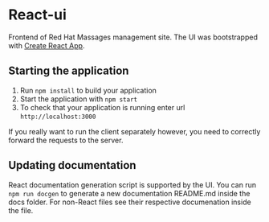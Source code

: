 # React-ui

Frontend of Red Hat Massages management site.
The UI was bootstrapped with [Create React App](https://github.com/facebookincubator/create-react-app).

## Starting the application

1. Run `npm install` to build your application
1. Start the application with `npm start`
1. To check that your application is running enter url `http://localhost:3000`

If you really want to run the client separately however, you need to correctly forward the requests to the server.

## Updating documentation

React documentation generation script is supported by the UI.
You can run `npm run docgen` to generate a new documentation README.md inside the docs folder.
For non-React files see their respective documenation inside the file.
